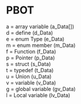 # PBOT
a = array variable  (a_Data[])  
d = define (d_Data)  
e = enum Type (e_Data)  
m = enum member (m_Data)  
f = Function (f_Data)  
p = Pointer (p_Data)  
s = struct (s_Data)  
t = typedef (t_Data)  
u = Union (u_Data)  
v = variable (v_Data)  
g = global variable (gv_Data)  
l = Local variable (lv_Data)  
